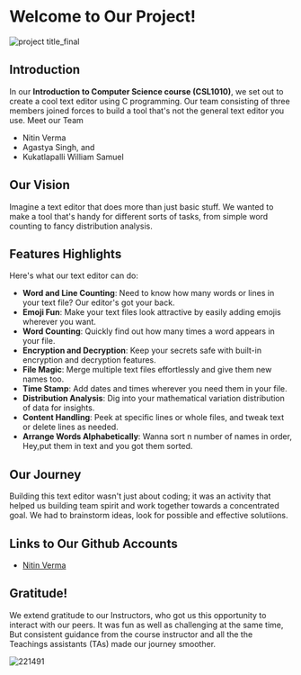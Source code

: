 # Welcome to Our Project!
![project title_final](https://github.com/Nitin2005verma/ICS_major_project/assets/163852941/99a11e2a-f7bf-4c54-b105-258ced043266)

## Introduction
In our **Introduction to Computer Science course (CSL1010)**, we set out to create a cool text editor using C programming. Our team consisting of three members joined forces to build a tool that's not the general text editor you use.
Meet our Team
- Nitin Verma
- Agastya Singh, and
- Kukatlapalli William Samuel
## Our Vision
Imagine a text editor that does more than just basic stuff. We wanted to make a tool that's handy for different sorts of tasks, from simple word counting to fancy distribution analysis.

## Features Highlights
Here's what our text editor can do:
- **Word and Line Counting**: Need to know how many words or lines in your text file? Our editor's got your back.
- **Emoji Fun**: Make your text files look attractive by easily adding emojis wherever you want.
- **Word Counting**: Quickly find out how many times a word appears in your file.
- **Encryption and Decryption**: Keep your secrets safe with built-in encryption and decryption features.
- **File Magic**: Merge multiple text files effortlessly and give them new names too.
- **Time Stamp**: Add dates and times wherever you need them in your file.
- **Distribution Analysis**: Dig into your mathematical variation distribution of data for insights.
- **Content Handling**: Peek at specific lines or whole files, and tweak text or delete lines as needed.
- **Arrange Words Alphabetically**: Wanna sort n number of names in order, Hey,put them in text and you got them sorted.

## Our Journey
Building this text editor wasn't just about coding; it was an activity that helped us building team spirit and work together towards a concentrated goal. We had to brainstorm ideas, look for possible and effective solutiions.

## Links to Our Github Accounts
- [Nitin Verma](https://github.com/Nitin2005verma/ICS_major_project)

## Gratitude!
We extend gratitude to our Instructors, who got us this opportunity to interact with our peers. It was fun as well as challenging at the same time, But consistent guidance from the course instructor and all the the Teachings assistants (TAs) made our journey smoother.

![221491](https://github.com/Nitin2005verma/ICS_major_project/assets/163852941/fcc0aa7b-e1a2-40f2-9567-2669af3aa5d6)
